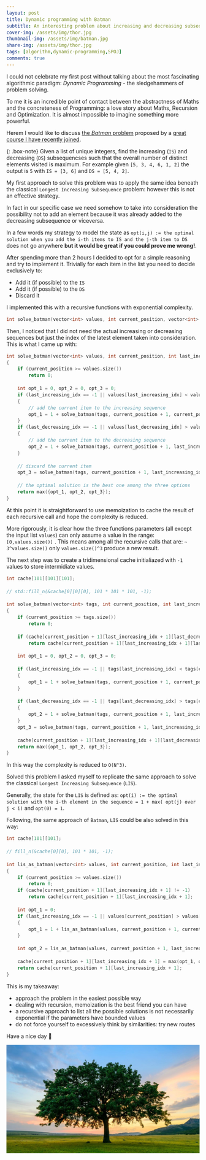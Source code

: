```yaml
---
layout: post
title: Dynamic programming with Batman
subtitle: An interesting problem about increasing and decreasing subsequences
cover-img: /assets/img/thor.jpg
thumbnail-img: /assets/img/batman.jpg
share-img: /assets/img/thor.jpg
tags: [algorithm,dynamic-programming,SPOJ]
comments: true
---
```


I could not celebrate my first post without talking about the most fascinating  algorithmic paradigm: *Dynamic Programming* - the sledgehammers of problem solving.

To me it is an incredible point of contact between the abstractness of Maths and the concreteness of Programming: a love story about Maths, Recursion and Optimization. It is almost impossible to imagine something more powerful.

Herem I would like to discuss  [the *Batman* problem](https://www.spoj.com/problems/BAT2/) proposed by a [great course I have recently joined](https://www.commonlounge.com/discussion/cbb1cf5102e24774a2bd43daa5211230).

{: .box-note}
Given a list of unique integers, find the increasing (`IS`) and decreasing (`DS`) subsequencses such that the overall number of distinct elements visited is maximum.  For example given `[5, 3, 4, 6, 1, 2]` the output is `5`  with `IS = [3, 6]` and `DS = [5, 4, 2]`.

My first approach to solve this problem was to apply the same idea beneath the classical `Longest Increasing Subsequence` problem: however this is not an effective strategy.

 In fact in our specific case we need somehow to take into consideration the possibility not to add an element because it was already added to the decreasing subsequence or viceversa.

In a few words my strategy to model the state as  `opt(i,j) := the optimal solution when you add the i-th items to IS and the j-th item to DS` does not go anywhere **but it would be great if you could  prove me wrong!**.

After spending more than 2 hours I decided to opt for a simple reasoning and try to implement it. Trivially for each item in the list you need to decide exclusively  to:

- Add it (if possible) to the `IS`
- Add it (if possible) to the `DS`
- Discard it

I implemented this with a recursive functions with exponential complexity.

```C++
int solve_batman(vector<int> values, int current_position, vector<int> increasing_seq,vector<int> decreasing_seq);
```

Then, I noticed that I did not need the actual increasing or decreasing sequences but just the index of the latest element taken into consideration. This is what I came up with:

```c++
int solve_batman(vector<int> values, int current_position, int last_increasing_idx, int last_decreasing_idx)
{
    if (current_position >= values.size())
        return 0;

    int opt_1 = 0, opt_2 = 0, opt_3 = 0;
    if (last_increasing_idx == -1 || values[last_increasing_idx] < values[current_position])
    {	
      	// add the current item to the increasing sequence
        opt_1 = 1 + solve_batman(tags, current_position + 1, current_position, last_decreasing_idx);
    }
    if (last_decreasing_idx == -1 || values[last_decreasing_idx] > values[current_position])
    {
      	// add the current item to the decreasing sequence
        opt_2 = 1 + solve_batman(tags, current_position + 1, last_increasing_idx, current_position);
    }
  
  	// discard the current item
    opt_3 = solve_batman(tags, current_position + 1, last_increasing_idx, last_decreasing_idx);
  	
    // the optimal solution is the best one among the three options  
    return max({opt_1, opt_2, opt_3});
}
```



At this point it is straightforward to use memoization to cache the result of each recursive call and hope the complexity is reduced. 

More rigorously, it is clear how the three functions parameters (all except the input list `values`)  can only assume a value in the range: `[0,values.size()]` . This means among all the recursive calls that are: `~ 3^values.size()` only `values.size()^3` produce a new result.

The next step was to create a tridimensional cache initialiazed with `-1` values to store intermidiate values.

```c++
int cache[101][101][101];

// std::fill_n(&cache[0][0][0], 101 * 101 * 101, -1);

int solve_batman(vector<int> tags, int current_position, int last_increasing_idx, int last_decreasing_idx)
{
    if (current_position >= tags.size())
        return 0;
  
    if (cache[current_position + 1][last_increasing_idx + 1][last_decreasing_idx + 1] != -1)
        return cache[current_position + 1][last_increasing_idx + 1][last_decreasing_idx + 1];

    int opt_1 = 0, opt_2 = 0, opt_3 = 0;
  
    if (last_increasing_idx == -1 || tags[last_increasing_idx] < tags[current_position])
    {
        opt_1 = 1 + solve_batman(tags, current_position + 1, current_position, last_decreasing_idx);
    }
  
    if (last_decreasing_idx == -1 || tags[last_decreasing_idx] > tags[current_position])
    {
        opt_2 = 1 + solve_batman(tags, current_position + 1, last_increasing_idx, current_position);
    }
    opt_3 = solve_batman(tags, current_position + 1, last_increasing_idx, last_decreasing_idx);
    
    cache[current_position + 1][last_increasing_idx + 1][last_decreasing_idx + 1] = max({opt_1, opt_2, opt_3});
    return max({opt_1, opt_2, opt_3});
}
```

In this way the complexity is reduced to `O(N^3)`.

Solved this problem I asked myself to replicate the same approach to solve the classical  `Longest Increasing Subsequence` (`LIS`).

Generally, the state for the `LIS` is defined as: `opt(i) := the optimal solution with the i-th element in the sequence = 1 + max( opt(j) over j < i)` and `opt(0) = 1`.

Following, the same approach of  `Batman`, `LIS` could be also solved in this way:

```c++
int cache[101][101];

// fill_n(&cache[0][0], 101 * 101, -1);

int lis_as_batman(vector<int> values, int current_position, int last_increasing_idx)
{
    if (current_position >= values.size())
        return 0;
    if (cache[current_position + 1][last_increasing_idx + 1] != -1)
        return cache[current_position + 1][last_increasing_idx + 1];

    int opt_1 = 0;
    if (last_increasing_idx == -1 || values[current_position] > values[last_increasing_idx])
    {
        opt_1 = 1 + lis_as_batman(values, current_position + 1, current_position);
    }

    int opt_2 = lis_as_batman(values, current_position + 1, last_increasing_idx);
  
    cache[current_position + 1][last_increasing_idx + 1] = max(opt_1, opt_2);
    return cache[current_position + 1][last_increasing_idx + 1];
}
```



This is my takeaway:

- approach the problem in the easiest possible way
- dealing with recursion, memoization is the best friend you can have
- a recursive approach to list all the possible solutions is not necessarily exponential if the parameters have bounded values
- do not  force yourself to excessively think by similarities: try new routes

Have a nice day 🚀 

![Tree](/assets/img/tree.jpg)


